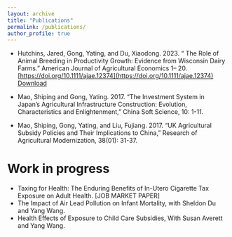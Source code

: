 ```yaml
---
layout: archive
title: "Publications"
permalink: /publications/
author_profile: true
---
```


* Hutchins, Jared, Gong, Yating, and Du, Xiaodong. 2023. “ The Role of Animal Breeding in Productivity Growth: Evidence from Wisconsin Dairy Farms.” American Journal of Agricultural Economics 1– 20. [https://doi.org/10.1111/ajae.12374](https://doi.org/10.1111/ajae.12374)
    [Download](https://ytgonguw.github.io/files/AJAE_DairyFarmProductivity.pdf)

* Mao, Shiping and Gong, Yating. 2017. “The Investment System in Japan’s Agricultural Infrastructure Construction: Evolution, Characteristics and Enlightenment,” China Soft Science, 10: 1-11.
 
* Mao, Shiping, Gong, Yating, and Liu, Fujiang. 2017. “UK Agricultural Subsidy Policies and Their Implications to China,” Research of Agricultural Modernization, 38(01): 31-37.

Work in progress
=================
*   Taxing for Health: The Enduring Benefits of In-Utero Cigarette Tax Exposure on Adult Health. [JOB MARKET PAPER] 
*	The Impact of Air Lead Pollution on Infant Mortality, with Sheldon Du and Yang Wang.
*	Health Effects of Exposure to Child Care Subsidies,  With Susan Averett and Yang Wang.
